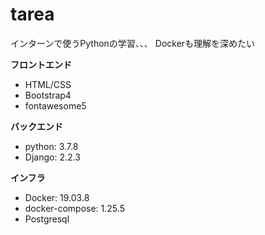 # tarea
インターンで使うPythonの学習、、、
Dockerも理解を深めたい

**フロントエンド**
- HTML/CSS
- Bootstrap4
- fontawesome5

**バックエンド**
- python: 3.7.8
- Django: 2.2.3

**インフラ**
- Docker: 19.03.8
- docker-compose: 1.25.5
- Postgresql
